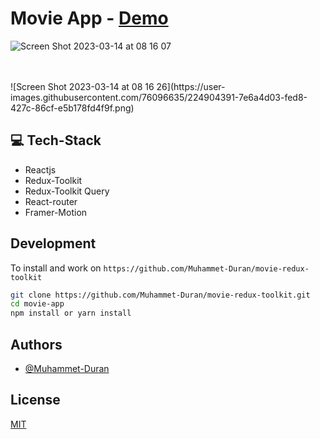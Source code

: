 # Movie App - [Demo](https://movie-redux-toolkit-app.vercel.app/)
![Screen Shot 2023-03-14 at 08 16 07](https://user-images.githubusercontent.com/76096635/224903034-91050cc9-8ca0-4f41-9c49-c6193ec45b25.png)

<br>
<br>
![Screen Shot 2023-03-14 at 08 16 26](https://user-images.githubusercontent.com/76096635/224904391-7e6a4d03-fed8-427c-86cf-e5b178fd4f9f.png)



<br>

## 💻 Tech-Stack

- Reactjs
- Redux-Toolkit
- Redux-Toolkit Query
- React-router
- Framer-Motion

## Development

To install and work on `https://github.com/Muhammet-Duran/movie-redux-toolkit`

```bash
git clone https://github.com/Muhammet-Duran/movie-redux-toolkit.git
cd movie-app
npm install or yarn install
```

## Authors

- [@Muhammet-Duran](https://github.com/Muhammet-Duran)

## License

[MIT](https://choosealicense.com/licenses/mit/)
